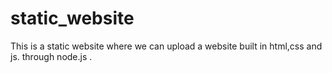 # static_website

This is a static website where we can upload a website built in html,css and js. through node.js .
